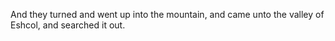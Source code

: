 And they turned and went up into the mountain, and came unto the valley of Eshcol, and searched it out.
